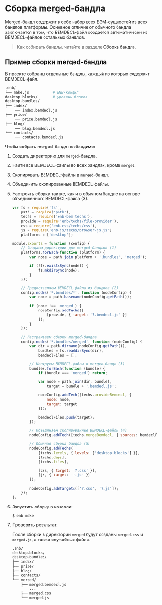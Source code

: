 # Сборка merged-бандла

Merged-бандл содержит в себе набор всех БЭМ-сущностей из всех бандлов платформы. Основное отличие от обычного бандла заключается в том, что BEMDECL-файл создается автоматически из BEMDECL-файлов остальных бандлов.

> Как собирать бандлы, читайте в разделе [Сборка бандла](build-bundle.ru.md).

## Пример сборки merged-бандла

В проекте собраны отдельные бандлы, каждый из которых содержит BEMDECL-файл.

```sh
.enb/
└── make.js           # ENB-конфиг
desktop.blocks/       # уровень блоков
desktop.bundles/
├── index/
    └── index.bemdecl.js
├── price/
    └── price.bemdecl.js
├── blog/
    └── blog.bemdecl.js
└── contacts/
    └── contacts.bemdecl.js
```

Чтобы собрать merged-бандл необходимо:

1. Создать директорию для `merged`-бандла.
2. Найти все BEMDECL-файлы во всех бандлах, кроме `merged`.
3. Скопировать BEMDECL-файлы в `merged`-бандл.
4. Объединить скопированные BEMDECL-файлы.
5. Настроить сборку так же, как и в обычном бандле на основе объединенного BEMDECL-файла (3).

    ```js
    var fs = require('fs'),
        path = require('path'),
        techs = require('enb-bem-techs'),
        provide = require('enb/techs/file-provider'),
        css = require('enb-css/techs/css'),
        js = require('enb-js/techs/browser-js.js')
        platforms = ['desktop'];

    module.exports = function (config) {
        // Создаем директории для merged-бандлов (1)
        platforms.forEach(function (platform) {
            var node = path.join(platform + '.bundles', 'merged');

            if (!fs.existsSync(node)) {
                fs.mkdirSync(node);
            }
        });

        // Предоставляем BEMDECL-файлы из бандлов (2)
        config.nodes('*.bundles/*', function (nodeConfig) {
            var node = path.basename(nodeConfig.getPath());

            if (node !== 'merged') {
                nodeConfig.addTechs([
                    [provide, { target: '?.bemdecl.js' }]
                ]);
            }
        });

        // Настраиваем сборку merged-бандла
        config.nodes('*.bundles/merged', function (nodeConfig) {
            var dir = path.dirname(nodeConfig.getPath()),
                bundles = fs.readdirSync(dir),
                bemdeclFiles = [];

            // Копируем BEMDECL-файлы в merged-бандл (3)
            bundles.forEach(function (bundle) {
                if (bundle === 'merged') return;

                var node = path.join(dir, bundle),
                    target = bundle + '.bemdecl.js';

                nodeConfig.addTech([techs.provideBemdecl, {
                    node: node,
                    target: target
                }]);

                bemdeclFiles.push(target);
            });

            // Объединяем скопированные BEMDECL-файлы (4)
            nodeConfig.addTech([techs.mergeBemdecl, { sources: bemdeclFiles }]);

            // Обычная сборка бандла (5)
            nodeConfig.addTechs([
                [techs.levels, { levels: ['desktop.blocks'] }],
                [techs.deps],
                [techs.files],

                [css, { target: '?.css' }],
                [js, { target: '?.js' }]
            ]);

            nodeConfig.addTargets(['?.css', '?.js']);
        });
    };
    ```

6. Запустить сборку в консоли:

    ```sh
    $ enb make
    ```

7. Проверить результат.

    После сборки в директории `merged` будут созданы `merged.css` и `merged.js`, а также служебные файлы.

    ```sh
    .enb/
    desktop.blocks/
    desktop.bundles/
    ├── index/
    ├── price/
    ├── blog/
    ├── contacts/
    └── merged/
        ├── merged.bemdecl.js
            ...
        ├── merged.css
        └── merged.js
    ```
